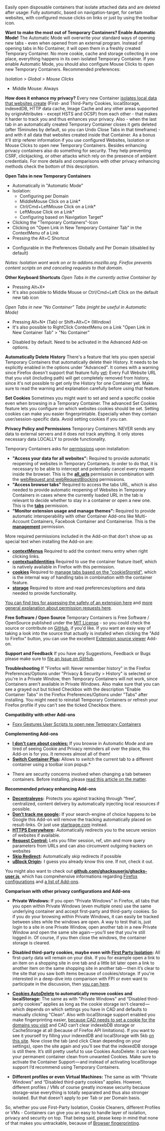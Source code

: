 Easily open disposable containers that isolate attached data and are deleted after usage: Fully automatic, based on navigation-target, for certain websites, with configured mouse clicks on links or just by using the toolbar icon.

**Want to make the most out of Temporary Containers? Enable Automatic Mode!**
The Automatic Mode will overwrite your standard ways of opening new tabs - even when opened from an external program. Instead of opening tabs in No Container, it will open them in a freshly created Temporary Container. No more cookie, cache and storage collecting in one place, everything happens in its own isolated Temporary Container. If you enable Automatic Mode, you should also configure Mouse Clicks to open new Temporary Containers. Recommended preferences:

*Isolation > Global > Mouse Clicks*

- Middle Mouse: Always


**How does it enhance my privacy?**
Every new Container [isolates local data that websites create](https://wiki.mozilla.org/Security/Contextual_Identity_Project/Containers#What_is_.28and_isn.27t.29_separated_between_Containers) (First- and Third-Party Cookies, localStorage, indexedDB, HTTP data cache, Image Cache and any other areas supported by originAttributes - except HSTS and OCSP) from each other - that makes it harder to track you and thus enhances your privacy. Also - when the last tab in an automatically created Temporary Container closes it gets deleted (after 15minutes by default, so you can Undo Close Tabs in that timeframe) - and with it all data that websites created inside that Container. As a bonus it'll strip referer information if you use configured Websites, Isolation or Mouse Clicks to open new Temporary Containers. Besides enhancing privacy containers also do something for security. They help preventing CSRF, clickjacking, or other attacks which rely on the presence of ambient credentials. For more details and comparisons with other privacy enhancing methods check the bottom of this description.


**Open Tabs in new Temporary Containers**

- Automatically in "Automatic Mode"
- Isolation:
  - Configuring per Domain
  - MiddleMouse Click on a Link*
  - Ctrl/Cmd+LeftMouse Click on a Link*
  - LeftMouse Click on a Link*
  - Configuring based on Navigation Target*
- Clicking the "Temporary Containers"-Icon
- Clicking on "Open Link in New Temporary Container Tab" in the ContextMenu of a Link
- Pressing the Alt+C Shortcut

* Configurable in the Preferences Globally and Per Domain (disabled by default)

*Notes: Isolation wont work on or to addons.mozilla.org. Firefox prevents content scripts on and canceling requests to that domain.*

**Other Keyboard Shortcuts**
*Open Tabs in the currently active Container by*

- Pressing Alt+X*
- It's also possible to Middle Mouse or Ctrl/Cmd+Left Click on the default new tab icon


*Open Tabs in new "No Container" Tabs (might be useful in Automatic Mode)*

- Pressing Alt+N* (Tab) or Shift+Alt+C* (Window)
- It's also possible to RightClick ContextMenu on a Link "Open Link in New Container Tab" > "No Container"


* Disabled by default. Need to be activated in the Advanced Add-on options.


**Automatically Delete History**
There's a feature that lets you open special Temporary Containers that automatically delete their History. It needs to be explicitly enabled in the options under "Advanced". It comes with a warning since Firefox doesn't support that feature fully [yet](https://bugzilla.mozilla.org/show_bug.cgi?id=1283320): Every Full Website URL that you visit (including path) will get completely removed from history, since it's not possible to get only the History for one Container yet. Make sure to read the warning and explanation carefully before using that feature.


**Set Cookies**
Sometimes you might want to set and send a specific cookie even when browsing in a Temporary Container. The advanced Set Cookies feature lets you configure on which websites cookies should be set. Setting cookies can make you easier fingerprintable. Especially when they contain user/session-specific data. Avoid setting cookies if you can.


**Privacy Policy and Permissions**
Temporary Containers NEVER sends any data to external servers and it does not track anything. It only stores necessary data LOCALLY to provide functionality.

Temporary Containers asks for [permissions](https://developer.mozilla.org/en-US/Add-ons/WebExtensions/manifest.json/permissions) upon installation:

- **"Access your data for all websites":** Required to provide automatic reopening of websites in Temporary Containers. In order to do that, it is necessary to be able to intercept and potentially cancel every request inside the browser. This is the [**all_urls**](https://developer.mozilla.org/en-US/Add-ons/WebExtensions/Match_patterns#%3Call_urls%3E) permission in combination with the [webRequest and webRequestBlocking](https://developer.mozilla.org/en-US/Add-ons/WebExtensions/API/webRequest) permissions.
- **"Access browser tabs"** Required to access the tabs URL, which is also needed to provide automatic reopening of Websites in Temporary Containers in cases where the currently loaded URL in the tab is relevant to decide whether to stay in a container or open a new one. This is the [**tabs**](https://developer.mozilla.org/en-US/Add-ons/WebExtensions/API/tabs) permission.
- **"Monitor extension usage and manage themes":** Required to provide automatic interoperability with other Container Add-ons like Multi-Account Containers, Facebook Container and Containerise. This is the [**management**](https://developer.mozilla.org/en-US/Add-ons/WebExtensions/API/management) permission.

More required permissions included in the Add-on that don't show up as special text when installing the Add-on are:

- **[contextMenus](https://developer.mozilla.org/en-US/Add-ons/WebExtensions/API/contextMenus)** Required to add the context menu entry when right clicking links.
- **[contextualIdentities](https://developer.mozilla.org/en-US/Add-ons/WebExtensions/API/contextualIdentities)** Required to use the container feature itself, which is natively available in Firefox with this permission.
- **[cookies](https://developer.mozilla.org/en-US/Add-ons/WebExtensions/API/cookies)** Required to [manage tabs based on the "cookieStoreId"](https://developer.mozilla.org/en-US/Add-ons/WebExtensions/API/tabs/query), which is the internal way of handling tabs in combination with the container feature.
- **[storage](https://developer.mozilla.org/en-US/Add-ons/WebExtensions/API/storage)** Required to store and read preferences/options and data needed to provide functionality.


[You can find tips for assessing the safety of an extension here](https://support.mozilla.org/en-US/kb/tips-assessing-safety-extension) and [more general explanation about permission requests here](https://support.mozilla.org/en-US/kb/permission-request-messages-firefox-extensions).


**Free Software / Open Source**
Temporary Containers is Free Software / OpenSource published under the [MIT License](https://github.com/stoically/temporary-containers/blob/master/LICENSE) - so you could check the source or contribute on [GitHub](https://github.com/stoically/temporary-containers), if you'd like. If you want an easy way of taking a look into the source that actually is installed when clicking the "Add to Firefox" button, you can use the excellent [Extension source viewer](https://addons.mozilla.org/en-US/firefox/addon/crxviewer/) Add-on.


**Support and Feedback**
If you have any Suggestions, Feedback or Bugs please make sure to [file an Issue on GitHub](https://github.com/stoically/temporary-containers/issues).


**Troubleshooting**
If "Firefox will: Never remember history" in the Firefox Preferences/Options under "Privacy & Security > History" is selected or you're in a Private Window, then Temporary Containers will not work, since Containers aren't available in Private Windows. Also make sure that you can see a grayed out but ticked Checkbox with the description "Enable Container Tabs" in the Firefox Preferences/Options under "Tabs" after installing. You might need to reinstall Temporary Containers or refresh your Firefox profile if you can't see the ticked Checkbox there.


**Compatibility with other Add-ons**

- [Foxy Gestures User Scripts to open new Temporary Containers](https://github.com/stoically/temporary-containers/wiki/Foxy-Gestures-User-Scripts)



**Complementing Add-ons**

- **[I don't care about cookies:](https://addons.mozilla.org/firefox/addon/i-dont-care-about-cookies/)** If you browse in Automatic Mode and are tired of seeing Cookie and Privacy reminders all over the place, this Add-on is for you. It removes almost all of them!
- **[Switch Container Plus](https://addons.mozilla.org/firefox/addon/switch-container-plus):** Allows to switch the current tab to a different container using a toolbar icon popup.*

* There are security concerns involved when changing a tab between containers. Before installing, please [read this article on the matter](https://github.com/mozilla/testpilot-containers/wiki/Moving-between-containers).


**Recommended privacy enhancing Add-ons**

- **[Decentraleyes](https://addons.mozilla.org/firefox/addon/decentraleyes/):**  Protects you against tracking through “free”, centralized, content delivery by automatically injecting local resources if possible.
- **[Don’t track me google ](https://addons.mozilla.org/firefox/addon/dont-track-me-google1/):** If your search-engine of choice happens to be Google this Add-on will remove the tracking automatically placed on result-links. Or just use [startpage.com](https://www.startpage.com) instead.
- **[HTTPS Everywhere](https://addons.mozilla.org/firefox/addon/https-everywhere):**  Automatically redirects you to the secure version of websites if available.
- **[Request Control:](https://addons.mozilla.org/firefox/addon/requestcontrol/)** Lets you filter session, ref, utm and more query parameters from URLs and can also circumvent outgoing trackers on websites
- **[Skip Redirect](https://addons.mozilla.org/firefox/addon/skip-redirect/):** Automatically skip redirects if possible
- **[uBlock Origin](https://addons.mozilla.org/firefox/addon/ublock-origin/):**  I guess you already know this one. If not, check it out.


You might also want to check out **[github.com/ghacksuserjs/ghacks-user.js](https://github.com/ghacksuserjs/ghacks-user.js)**, which has comprehensive informations regarding [Firefox configurations](https://github.com/ghacksuserjs/ghacks-user.js/wiki/1.1-Overview) and [a list of Add-ons](https://github.com/ghacksuserjs/ghacks-user.js/wiki/4.1-Extensions).

**Comparison with other privacy configurations and Add-ons**

- **Private Windows:** If you open “Private Windows” in Firefox, all tabs that you open within Private Windows (even multiple ones)  use the same underlying container and accept first-party and third-party cookies. So if you do your browsing within Private Windows, it can easily be tracked between sites while the windows are open. A way to test that is, just login to a site in one Private Window, open another tab in a new Private Window and open the same site again — you’ll see that you’re still logged in. Of course, if you then close the windows, the container storage is cleared.

- **Disabled third-party cookies, maybe even with [First Party Isolation](https://www.ghacks.net/2017/11/22/how-to-enable-first-party-isolation-in-firefox/):** All first-party data will remain on your disk. If you for example open a link to an item on a shopping site in one tab and a little bit later open a link to another item on the same shopping site in another tab — then it’s clear to the site that you saw both items because of cookies/storage. If you're interested in a deep-dive into comparison with FPI or even want to participate in the discussion, then [you can here](https://github.com/ghacksuserjs/ghacks-user.js/issues/395).

- **[Cookies AutoDelete](https://addons.mozilla.org/en-US/firefox/addon/cookie-autodelete/) to automatically remove cookies and localStorage:** The same as with "Private Windows" and “Disabled third-party cookies” applies as long as the cookie storage isn’t cleared — which depends on which settings you have in CAD and defaults to manually clicking "Clean". Also with localStorage support enabled you make fingerprinting easier, [because CAD needs to set a cookie for the domains you visit](https://github.com/Cookie-AutoDelete/Cookie-AutoDelete/wiki/Documentation#enable-localstorage-support) and CAD can’t clear indexebDB storage or CacheStorage at all (because of Firefox API limitations). If you want to see it yourself try filling your indexedDB and localStorage with 5kb [on this site](https://demo.agektmr.com/storage/). Now close the tab (and click Clean depending on your settings), open the site again and you’ll see that the indexedDB storage is still there. It’s still pretty useful to use Cookies AutoDelete: it can keep your permanent container clean from unwanted Cookies. Make sure to activate the Container Support — and instead of activating localStorage support I’d recommend using Temporary Containers.

- **Different profiles or even Virtual Machines:** The same as with "Private Windows" and “Disabled third-party cookies” applies. However, different profiles / VMs of course greatly increase security because storage-wise everything is totally separated and thus also stronger isolated. But that doesn't apply to per Tab or per Domain basis.


So, whether you use First-Party Isolation, Cookie Cleaners, different Profiles or VMs - Containers can give you an easy to handle layer of isolation, privacy and security on top. That being said, please keep in mind that none of that makes you untrackable, because of [Browser fingerprinting](https://github.com/stoically/temporary-containers/wiki/Browser-fingerprinting).